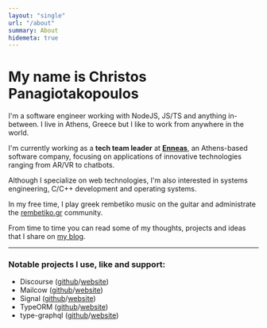 ```yaml
---
layout: "single"
url: "/about"
summary: About
hidemeta: true
---
```


# My name is Christos Panagiotakopoulos

I'm a software engineer working with NodeJS, JS/TS and anything in-between. I live in Athens, Greece but I like to work from anywhere in the world.

I'm currently working as a **tech team leader** at [**Enneas**](https://enneas.gr), an Athens-based software company, focusing on applications of innovative technologies ranging from AR/VR to chatbots.

Although I specialize on web technologies, I'm also interested in systems engineering, C/C++ development and operating systems.

In my free time, I play greek rembetiko music on the guitar and administrate the [rembetiko.gr](https://rembetiko.gr) community.

From time to time you can read some of my thoughts, projects and ideas that I share on [my blog](/posts).

___

### Notable projects I use, like and support: 

* Discourse ([github](https://github.com/discourse/discourse)/[website](https://discourse.org))
* Mailcow ([github](https://github.com/mailcow/mailcow-dockerized)/[website](https://mailcow.email))
* Signal ([github](https://github.com/signalapp)/[website](https://signal.org/en/))
* TypeORM ([github](https://github.com/typeorm/typeorm)/[website](https://typeorm.io/))
* type-graphql ([github](https://github.com/MichalLytek/type-graphql)/[website](https://typegraphql.com))